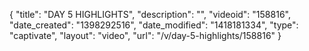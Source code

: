 {
    "title": "DAY 5 HIGHLIGHTS",
    "description": "",
    "videoid": "158816",
    "date_created": "1398292516",
    "date_modified": "1418181334",
    "type": "captivate",
    "layout": "video",
    "url": "\/v\/day-5-highlights\/158816"
}